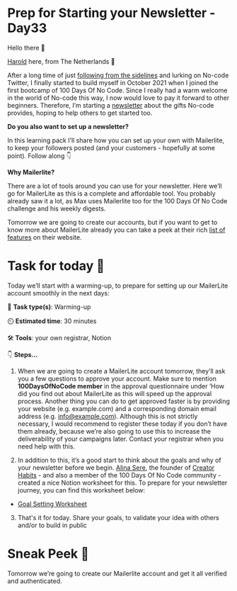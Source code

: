 # Prep for Starting your Newsletter - Day33

Hello there 👋

[Harold](https://twitter.com/hdkstr) here, from The Netherlands 👋

After a long time of just [following from the sidelines](https://twitter.com/hdkstr/status/1456719016072986624) and lurking on No-code Twitter, I finally started to build myself in October 2021 when I joined the first bootcamp of 100 Days Of No Code. Since I really had a warm welcome in the world of No-code this way, I now would love to pay it forward to other beginners. Therefore, I’m starting a [newsletter](https://www.nocode.gifts/) about the gifts No-code provides, hoping to help others to get started too.

**Do you also want to set up a newsletter?**

In this learning pack I’ll share how you can set up your own with Mailerlite, to keep your followers posted (and your customers - hopefully at some point). Follow along 👇

**Why Mailerlite?**

There are a lot of tools around you can use for your newsletter. Here we’ll go for MailerLite as this is a complete and affordable tool. You probably already saw it a lot, as Max uses Mailerlite too for the 100 Days Of No Code challenge and his weekly digests.

Tomorrow we are going to create our accounts, but if you want to get to know more about MailerLite already you can take a peek at their rich [list of features](https://www.mailerlite.com/features) on their website.

# Task for today 🚀

Today we’ll start with a warming-up, to prepare for setting up our MailerLite account smoothly in the next days:

📝 **Task type(s)**: Warming-up

⏲️ **Estimated time**: 30 minutes

🛠️ **Tools**: your own registrar, Notion

👇 **Steps...**

1. When we are going to create a MailerLite account tomorrow, they’ll ask you a few questions to approve your account. Make sure to mention **100DaysOfNoCode member**  in the approval questionnaire under ‘How did you find out about MailerLite as this will speed up the approval process. Another thing you can do to get approved faster is by providing your website (e.g. example.com) and a corresponding domain email address (e.g. info@example.com). Although this is not strictly necessary, I would recommend to register these today if you don’t have them already, because we’re also going to use this to increase the deliverability of your campaigns later. Contact your registrar when you need help with this.

2. In addition to this, it’s a good start to think about the goals and why of your newsletter before we begin. [Alina Sere](https://twitter.com/alina_thinks), the founder of [Creator Habits](https://creatorhabits.club/) - and also a member of the 100 Days Of No Code community - created a nice Notion worksheet for this. To prepare for your newsletter journey, you can find this worksheet below:

+ [Goal Setting Worksheet](https://www.notion.so/Goal-setting-worksheet-db7b39d4446441a7affe8c6350d89e38)

3. That's it for today. Share your goals, to validate your idea with others and/or to build in public

# Sneak Peek 👀
Tomorrow we’re going to create our Mailerlite account and get it all verified and authenticated.